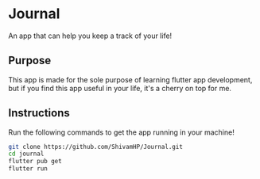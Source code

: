 # Journal

An app that can help you keep a track of your life!

## Purpose

This app is made for the sole purpose of learning flutter app development, but if you find this app useful in your life, it's a cherry on top for me.

## Instructions
Run the following commands to get the app running in your machine!

```sh
git clone https://github.com/ShivamHP/Journal.git
cd journal
flutter pub get
flutter run
```
